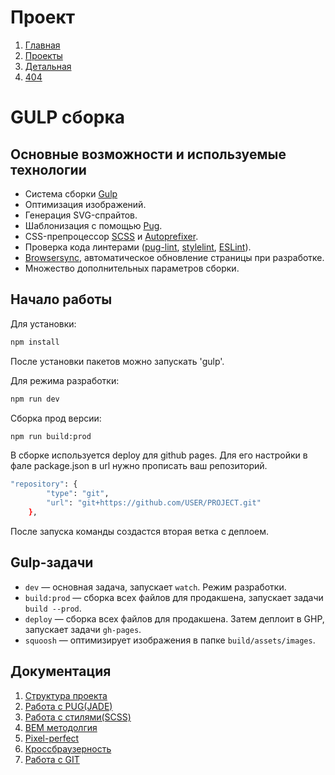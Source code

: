 # Проект

1. [Главная](https://oaktre.github.io/fond)
2. [Проекты](https://oaktre.github.io/fond/projects.html)
3. [Детальная](https://oaktre.github.io/fond/detail-page.html)
4. [404](https://oaktre.github.io/fond/error.html)



# GULP сборка

## Основные возможности и используемые технологии

* Система сборки [Gulp](https://gulpjs.com/)
* Оптимизация изображений.
* Генерация SVG-спрайтов.
* Шаблонизация с помощью [Pug](https://pugjs.org/).
* CSS-препроцессор [SCSS](http://sass-lang.com/) и [Autoprefixer](https://autoprefixer.github.io/ru/).
* Проверка кода линтерами ([pug-lint](https://www.npmjs.com/package/pug-lint), [stylelint](https://stylelint.io/), [ESLint](http://eslint.org/)).
* [Browsersync](https://www.browsersync.io/), автоматическое обновление страницы при разработке.
* Множество дополнительных параметров сборки.


## Начало работы

Для установки:

```bash
npm install
```

После установки пакетов можно запускать 'gulp'.

Для режима разработки:

```bash
npm run dev
```

Сборка прод версии:

```bash
npm run build:prod
```

В сборке используется deploy для github pages. Для его настройки в фале package.json в url нужно прописать ваш репозиторий.

```bash
"repository": {
		"type": "git",
		"url": "git+https://github.com/USER/PROJECT.git"
	},
```
После запуска команды создастся вторая ветка с деплоем.

## Gulp-задачи

* `dev` — основная задача, запускает `watch`. Режим разработки.
* `build:prod` — сборка всех файлов для продакшена, запускает задачи `build --prod`.
* `deploy` — сборка всех файлов для продакшена. Затем деплоит в GHP, запускает задачи `gh-pages`.
* `squoosh` — оптимизирует изображения в папке `build/assets/images`.

## Документация
1. [Структура проекта](readme/structure.md)
1. [Работа с PUG(JADE)](readme/pug.md)
1. [Работа с стилями(SCSS)](readme/styles.md)
1. [BEM методолгия](readme/bem.md)
1. [Pixel-perfect](readme/pixel-pefect.md)
1. [Кроссбраузерность](readme/crossbrowser.md)
1. [Работа с GIT](readme/git.md)

